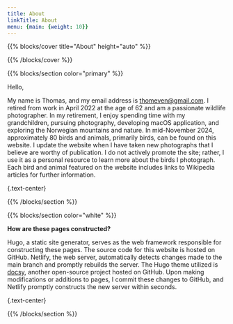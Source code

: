 ```yaml
---
title: About
linkTitle: About
menu: {main: {weight: 10}}
---
```


{{% blocks/cover title="About" height="auto" %}}

{{% /blocks/cover %}}

{{% blocks/section color="primary" %}}

Hello,

My name is Thomas, and my email address is thomeven@gmail.com. I retired from work in April 2022 at the age of 62 and
am a passionate wildlife photographer. In my retirement, I enjoy spending time with my grandchildren, pursuing photography,
developing macOS application, and exploring the Norwegian mountains and nature. In mid-November 2024, approximately
80 birds and animals, primarily birds, can be found on this website. I update the website when I have taken new
photographs that I believe are worthy of publication. I do not actively promote the site; rather, I use it as a
personal resource to learn more about the birds I photograph. Each bird and animal featured on the website
includes links to Wikipedia articles for further information.

{.text-center}

{{% /blocks/section %}}

{{% blocks/section color="white" %}}

**How are these pages constructed?**

Hugo, a static site generator, serves as the web framework responsible for constructing these pages. The source code for
this website is hosted on GitHub. Netlify, the web server, automatically detects changes made to the main branch and
promptly rebuilds the server. The Hugo theme utilized is [docsy](https://github.com/google/docsy), another
open-source project hosted on GitHub. Upon making modifications or additions to pages, I commit these changes to GitHub, and
Netlify promptly constructs the new server within seconds.


{.text-center}

{{% /blocks/section %}}
